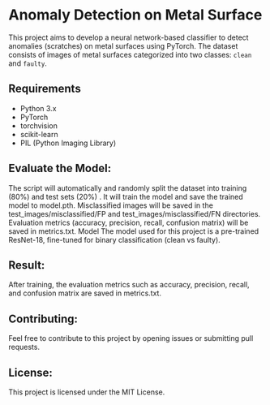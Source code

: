 # Anomaly Detection on Metal Surface

This project aims to develop a neural network-based classifier to detect anomalies (scratches) on metal surfaces using PyTorch. The dataset consists of images of metal surfaces categorized into two classes: `clean` and `faulty`.

## Requirements

- Python 3.x
- PyTorch
- torchvision
- scikit-learn
- PIL (Python Imaging Library)
  
## Evaluate the Model:
The script will automatically and randomly split the dataset into training (80%) and test sets (20%) .
It will train the model and save the trained model to model.pth.
Misclassified images will be saved in the test_images/misclassified/FP and test_images/misclassified/FN directories.
Evaluation metrics (accuracy, precision, recall, confusion matrix) will be saved in metrics.txt.
Model
The model used for this project is a pre-trained ResNet-18, fine-tuned for binary classification (clean vs faulty).

## Result:
After training, the evaluation metrics such as accuracy, precision, recall, and confusion matrix are saved in metrics.txt.

## Contributing:
Feel free to contribute to this project by opening issues or submitting pull requests.

## License:
This project is licensed under the MIT License.
